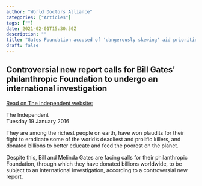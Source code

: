 ```yaml
---
author: "World Doctors Alliance"
categories: ["Articles"]
tags: [""]
date: 2021-02-01T15:30:50Z
description: ""
title: "Gates Foundation accused of 'dangerously skewing' aid priorities by promoting 'corporate globalisation'"
draft: false
---
```


## Controversial new report calls for Bill Gates' philanthropic Foundation to undergo an international investigation

[Read on The Independent website:](https://www.independent.co.uk/news/world/politics/gates-foundation-accused-dangerously-skewing-aid-priorities-promoting-big-business-a6822036.html)

The Independent  
Tuesday 19 January 2016

They are among the richest people on  earth, have won plaudits for their fight to eradicate some of the  world’s deadliest and prolific killers, and donated billions to better  educate and feed the poorest on the planet.   

Despite this, Bill and Melinda Gates are facing calls for their philanthropic  Foundation, through which they have donated billions worldwide, to be  subject to an international investigation, according to a controversial new report.    